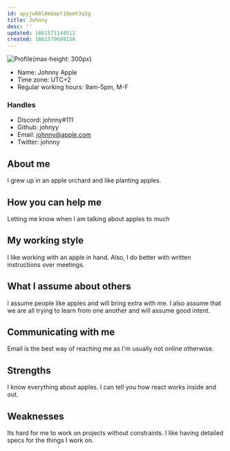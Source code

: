 ```yaml
---
id: apyjw60l8mdapt10pmt3q3g
title: Johnny
desc: ''
updated: 1661571144512
created: 1661570609158
---
```


![Profile](https://upload.wikimedia.org/wikipedia/commons/6/63/Johnny_Appleseed_1.jpg){max-height: 300px}

- Name: Johnny Apple
- Time zone: UTC+2
- Regular working hours: 9am-5pm, M-F

### Handles

- Discord: johnny#111
- Github: johnyy
- Email: johnny@apple.com
- Twitter: johnny

## About me

I grew up in an apple orchard and like planting apples.

## How you can help me

Letting me know when I am talking about apples to much

## My working style

I like working with an apple in hand. Also, I do better with written instructions over meetings.

## What I assume about others

I assume people like apples and will bring extra with me. I also assume that we are all trying to learn from one another and will assume good intent. 

## Communicating with me

Email is the best way of reaching me as I'm usually not online otherwise. 

## Strengths

I know everything about apples. 
I can tell you how react works inside and out.

## Weaknesses

Its hard for me to work on projects without constraints. I like having detailed specs for the things I work on. 